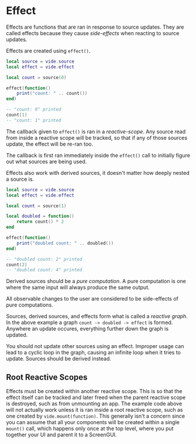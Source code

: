 # Effect

Effects are functions that are ran in response to source updates. They are
called effects because they cause *side-effects* when reacting to source updates.

Effects are created using `effect()`.

```lua
local source = vide.source
local effect = vide.effect

local count = source(0)

effect(function()
    print("count: " .. count())
end)

-- "count: 0" printed
count(1)
-- "count: 1" printed
```

The callback given to `effect()` is ran in a *reactive-scope*. Any source read
from inside a reactive scope will be tracked, so that if any of those sources
update, the effect will be re-ran too.

The callback is first ran immediately inside the `effect()` call to initially
figure out what sources are being used.

Effects also work with derived sources, it doesn't matter how deeply nested a
source is.

```lua
local source = vide.source
local effect = vide.effect

local count = source(1)

local doubled = function()
    return count() * 2
end

effect(function()
    print("doubled count: " .. doubled())
end)

-- "doubled count: 2" printed
count(2)
-- "doubled count: 4" printed
```

Derived sources should be a *pure computation*. A pure computation is one where
the same input will always produce the same output.

All observable changes to the user are considered to be side-effects of pure
computations.

Sources, derived sources, and effects form what is called a *reactive graph*.
In the above example a graph `count -> doubled -> effect` is formed. Anywhere
an update occures, everything further down the graph is updated.

You should not update other sources using an effect. Improper usage can lead to
a cyclic loop in the graph, causing an infinite loop when it tries to update.
Sources should be derived instead.

## Root Reactive Scopes

Effects must be created within another reactive scope. This is so that the
effect itself can be tracked and later freed when the parent reactive scope is
destroyed, such as from unmounting an app. The example code above will not
actually work unless it is ran inside a root reactive scope, such as one created
by `vide.mount(function)`. This generally isn't a concern since you can assume
that all your components will be created within a single `mount()` call, which
happens only once at the top level, where you put together your UI and parent it
to a ScreenGUI.
